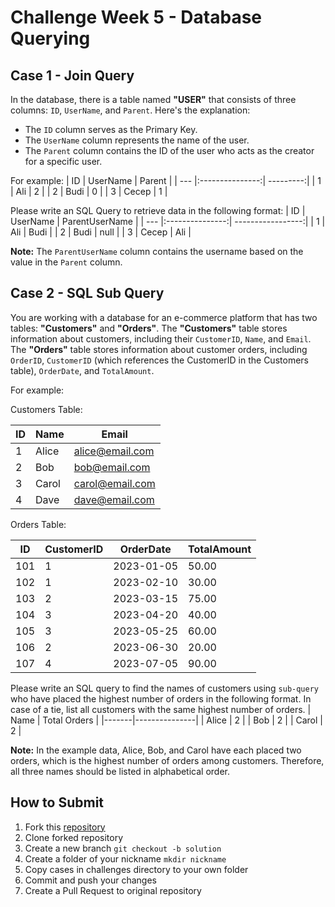 # Challenge Week 5 - Database Querying

## Case 1 - Join Query
In the database, there is a table named **"USER"** that consists of three columns: `ID`, `UserName`, and `Parent`. Here's the explanation:

- The `ID` column serves as the Primary Key.
- The `UserName` column represents the name of the user.
- The `Parent` column contains the ID of the user who acts as the creator for a specific user.

For example:
| ID  | UserName        | Parent    |
| --- |:---------------:| ---------:|
| 1   | Ali             | 2         |
| 2   | Budi            | 0         |
| 3   | Cecep           | 1         |


Please write an SQL Query to retrieve data in the following format:
| ID  | UserName        | ParentUserName    |
| --- |:---------------:| -----------------:|
| 1   | Ali             | Budi              |
| 2   | Budi            | null              |
| 3   | Cecep           | Ali               |

**Note:** The `ParentUserName` column contains the username based on the value in the `Parent` column.

## Case 2 - SQL Sub Query
You are working with a database for an e-commerce platform that has two tables: **"Customers"** and **"Orders"**. The **"Customers"** table stores information about customers, including their `CustomerID`, `Name`, and `Email`. The **"Orders"** table stores information about customer orders, including `OrderID`, `CustomerID` (which references the CustomerID in the Customers table), `OrderDate`, and `TotalAmount`.

For example:

Customers Table:

| ID    | Name    | Email               |
|-------|---------|---------------------|
| 1     | Alice   | alice@email.com     |
| 2     | Bob     | bob@email.com       |
| 3     | Carol   | carol@email.com     |
| 4     | Dave    | dave@email.com      |

Orders Table:

| ID    | CustomerID | OrderDate  | TotalAmount |
|-------|------------|------------|-------------|
| 101   | 1          | 2023-01-05 | 50.00       |
| 102   | 1          | 2023-02-10 | 30.00       |
| 103   | 2          | 2023-03-15 | 75.00       |
| 104   | 3          | 2023-04-20 | 40.00       |
| 105   | 3          | 2023-05-25 | 60.00       |
| 106   | 2          | 2023-06-30 | 20.00       |
| 107   | 4          | 2023-07-05 | 90.00       |

Please write an SQL query to find the names of customers using `sub-query` who have placed the highest number of orders in the following format. In case of a tie, list all customers with the same highest number of orders.
| Name  | Total Orders  |
|-------|---------------|
| Alice | 2             |
| Bob   | 2             |
| Carol | 2             |

**Note:** In the example data, Alice, Bob, and Carol have each placed two orders, which is the highest number of orders among customers. Therefore, all three names should be listed in alphabetical order.

## How to Submit
1. Fork this [repository](https://github.com/arifintahu/msib-challenge-week-6)
2. Clone forked repository
3. Create a new branch `git checkout -b solution`
4. Create a folder of your nickname `mkdir nickname`
5. Copy cases in challenges directory to your own folder
6. Commit and push your changes
7. Create a Pull Request to original repository
